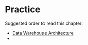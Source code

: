 # Practice

Suggested order to read this chapter:

- [Data Warehouse Architecture](./Data_Warehouse_Architecture.md)
- 